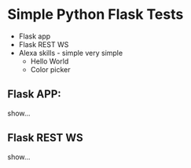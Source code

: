 # Simple Python Flask Tests 
* Flask app 
* Flask REST WS 
* Alexa skills - simple very simple 
  * Hello World 
  * Color picker 

## Flask APP: 
show...  

## Flask REST WS 
show... 
